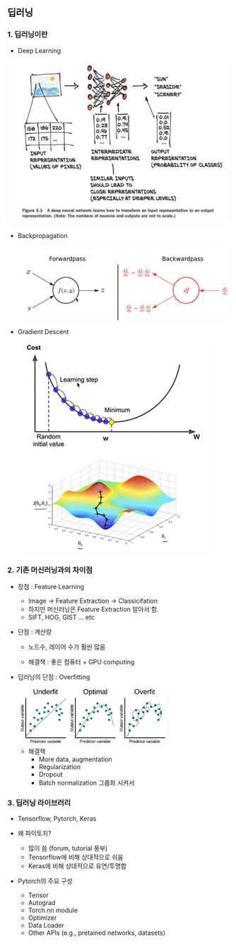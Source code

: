 ## 딥러닝

### 1. 딥러닝이란

* Deep Learning

<img src="md-images/image-20220320134530467.png" alt="image-20220320134530467" style="zoom:67%;" />

* Backpropagation

  <img src="md-images/image-20220320134612716.png" alt="image-20220320134612716" style="zoom:67%;" />

* Gradient Descent

  <img src="md-images/image-20220320135025158.png" alt="image-20220320135025158" style="zoom:50%;" />



### 2. 기존 머신러닝과의 차이점

* 장점 : Feature Learning

  * Image -> Feature Extraction -> Classicifation
  * 하지만 머신러닝은 Feature Extraction 알아서 함. 
  * SIFT, HOG, GIST ... etc

* 단점 : 계산량 

  * 노드수, 레이어 수가 훨씬 많음

  * 해결책 : 좋은 컴퓨터 + GPU computing

* 딥러닝의 단점 : Overfitting

  <img src="md-images/image-20220320135535747.png" alt="image-20220320135535747" style="zoom: 33%;" />

  * 해결책 
    * More data, augmentation
    * Regularization
    * Dropout
    * Batch normalization 그룹화 시켜서



### 3. 딥러닝 라이브러리

* Tensorflow, Pytorch, Keras

* 왜 파이토치?
  * 많이 씀 (forum, tutorial 풍부)
  * Tensorflow에 비해 상대적으로 쉬움
  * Keras에 비해 상대적으로 유연/투명함

* Pytorch의 주요 구성
  * Tensor
  * Autograd
  * Torch.nn module
  * Optimizer
  * Data Loader
  * Other APIs (e.g., pretained networks, datasets)



















